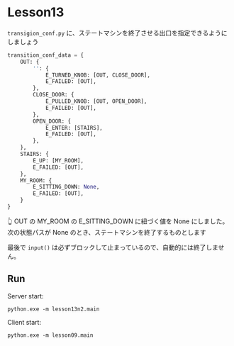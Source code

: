 # Lesson13

`transigion_conf.py` に、ステートマシンを終了させる出口を指定できるようにしましょう  

```python
transition_conf_data = {
    OUT: {
        '': {
            E_TURNED_KNOB: [OUT, CLOSE_DOOR],
            E_FAILED: [OUT],
        },
        CLOSE_DOOR: {
            E_PULLED_KNOB: [OUT, OPEN_DOOR],
            E_FAILED: [OUT],
        },
        OPEN_DOOR: {
            E_ENTER: [STAIRS],
            E_FAILED: [OUT],
        },
    },
    STAIRS: {
        E_UP: [MY_ROOM],
        E_FAILED: [OUT],
    },
    MY_ROOM: {
        E_SITTING_DOWN: None,
        E_FAILED: [OUT],
    }
}
```

👆 OUT の MY_ROOM の E_SITTING_DOWN に紐づく値を None にしました。  
次の状態パスが None のとき、ステートマシンを終了するものとします  

最後で `input()` は必ずブロックして止まっているので、自動的には終了しません。  

## Run

Server start:  

```shell
python.exe -m lesson13n2.main
```

Client start:  

```shell
python.exe -m lesson09.main
```
